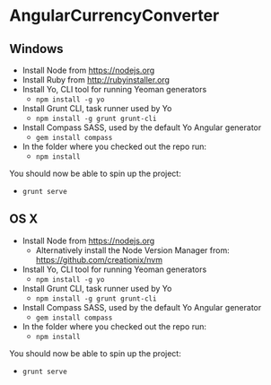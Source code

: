 # AngularCurrencyConverter

## Windows

- Install Node from https://nodejs.org
- Install Ruby from http://rubyinstaller.org
- Install Yo, CLI tool for running Yeoman generators
  - `npm install -g yo`
- Install Grunt CLI, task runner used by Yo
  - `npm install -g grunt grunt-cli`
- Install Compass SASS, used by the default Yo Angular generator
  - `gem install compass`
- In the folder where you checked out the repo run:
  - `npm install`

You should now be able to spin up the project:
  - `grunt serve`

## OS X
- Install Node from https://nodejs.org
  - Alternatively install the Node Version Manager from: https://github.com/creationix/nvm
- Install Yo, CLI tool for running Yeoman generators
  - `npm install -g yo`
- Install Grunt CLI, task runner used by Yo
  - `npm install -g grunt grunt-cli`
- Install Compass SASS, used by the default Yo Angular generator
  - `gem install compass`
- In the folder where you checked out the repo run:
  - `npm install`

You should now be able to spin up the project:
  - `grunt serve`

